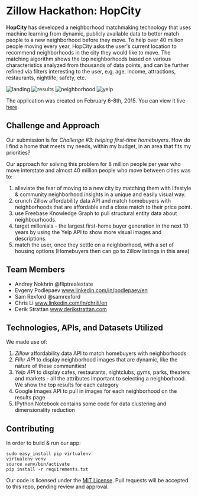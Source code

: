 # Zillow Hackathon: HopCity

**HopCity** has developed a neighborhood matchmaking technology that uses machine learning from dynamic, publicly available data to better match people to a new neighborhood before they move.  To help over 40 million people moving every year,  HopCity asks the user's current location to recommend neighborhoods in the city they would like to move. The matching algorithm shows the top neighborhoods based on various characteristics analyzed from thousands of data points, and can be further refined via filters interesting to the user, e.g. age, income, attractions, restaurants, nightlife, safety, etc.

![landing](http://i.imgur.com/88aniHk.jpg "Landing page")
![results](http://imgur.com/kqyCIqz "Results page")
![neighborhood](http://imgur.com/fsfGB7b "Neighborhood page")
![yelp](http://imgur.com/LR85yK2 "Yelp recommendations")

The application was created on February 6-8th, 2015. You can view it live [here](http://107.170.241.95/ "HopCity").

## Challenge and Approach

Our submission is for *Challenge #3: helping first-time homebuyers*. How do I find a home that meets my needs, within my budget, in an area that fits my priorities?

Our approach for solving this problem for 8 million people per year who move interstate and almost 40 million people who move between cities was to:
  1. alleviate the fear of moving to a new city by matching them with lifestyle & community neighborhood insights in a unique and easily visual way.
  2. crunch Zillow affordability data API and match homebuyers with neighborhoods that are affordable and a close match to their price point.
  3. use Freebase Knowledge Graph to pull structural entity data about neighbourhoods.
  4. target millenials - the largest first-home buyer generation in the next 10 years by using the Yelp API to show more visual images and descriptions.
  5. match the user, once they settle on a neighborhood, with a set of housing options (Homebuyers then can go to Zillow listings in this area)

## Team Members

+ Andrey Nokhrin @fliptrealestate
+ Evgeny Podlepaev www.linkedin.com/in/podlepaev/en
+ Sam Rexford @samrexford
+ Chris Li www.linkedin.com/in/chrili/en
+ Derik Strattan www.derikstrattan.com

## Technologies, APIs, and Datasets Utilized

We made use of:
  1. *Zillow* affordability data API to match homebuyers with neighborhoods
  2. *Flikr API* to display neighborhood images that are dynamic, like the nature of these communities!
  3. *Yelp API* to display cafes, restaurants, nightclubs, gyms, parks, theaters and markets - all the attributes important to selecting a neighborhood. We show the top results for each category
  4. Google Images API to pull in images for each neighborhood on the results page
  5. IPython Notebook contains some code for data clustering and dimensionality reduction

## Contributing

In order to build & run our app:

	sudo easy_install pip virtualenv
	virtualenv venv
	source venv/bin/activate
	pip install -r requirements.txt

Our code is licensed under the [MIT License](license.md). Pull requests will be accepted to this repo, pending review and approval.
